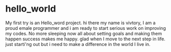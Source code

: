 # hello_world
My first try is an Hello_word project.
hi there my name is vivtory, I am a proud emale programmer and i am ready to start serious work on improving my codes. No more sleeping now all about setting goals and making them happen success makes me happy. glad when I move to the next step in life. just starti'ng out but i need to make a difference in the world I live in. 
